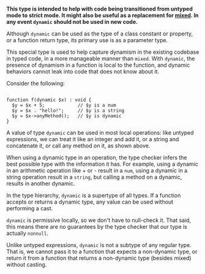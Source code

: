 **This type is intended to help with code being transitioned from untyped mode to strict
mode. It might also be useful as a replacement for [mixed](mixed.md).  In any
event `dynamic` should not be used in new code.**

Although `dynamic` can be used as the type of a class constant or property, or a function
return type, its primary use is as a parameter type.

This special type is used to help capture dynamism in the existing codebase in typed code, in
a more manageable manner than `mixed`. With `dynamic`, the presence of dynamism in a function
is local to the function, and dynamic behaviors cannot leak into code that does not know about it.

Consider the following:
```Hack

function f(dynamic $x) : void {
  $y = $x + 5;            // $y is a num
  $y = $x . "hello!";     // $y is a string
  $y = $x->anyMethod();   // $y is dynamic
}
```

A value of type `dynamic` can be used in most local operations: like untyped expressions, we
can treat it like an integer and add it, or a string and concatenate it, or call any method on it, as shown above.

When using a dynamic type in an operation, the type checker infers the best possible type with
the information it has. For example, using a dynamic in an arithmetic operation like + or - result
in a `num`, using a dynamic in a string operation result in a `string`, but calling a method on a
dynamic, results in another dynamic.

In the type hierarchy, `dynamic` is a supertype of all types. If a function accepts or returns a
dynamic type, any value can be used without performing a cast.

`dynamic` is permissive locally, so we don't have to null-check it. That said, this means there
are no guarantees by the type checker that our type is actually `nonnull`.

Unlike untyped expressions, `dynamic` is not a subtype of any regular type. That is, we cannot pass
it to a function that expects a non-dynamic type, or return it from a function that returns a
non-dynamic type (besides mixed) without casting.

